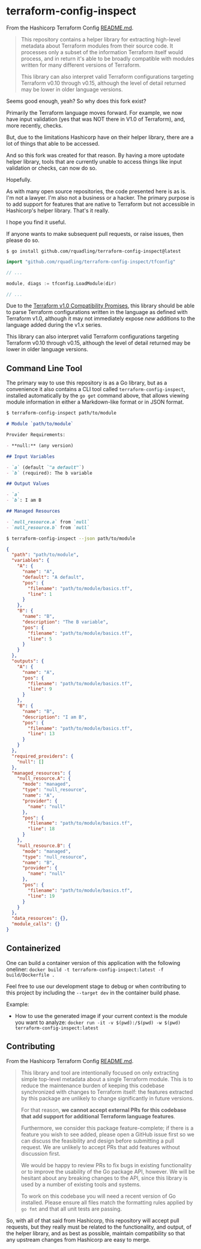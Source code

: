 # terraform-config-inspect

From the Hashicorp Terraform Config [README.md](https://github.com/hashicorp/terraform-config-inspect/blob/master/README.md).
>This repository contains a helper library for extracting high-level metadata
about Terraform modules from their source code. It processes only a subset
of the information Terraform itself would process, and in return it's able
to be broadly compatible with modules written for many different versions of
Terraform.
> 
> This library can also interpret valid Terraform configurations targeting
Terraform v0.10 through v0.15, although the level of detail returned may
be lower in older language versions.

Seems good enough, yeah? So why does this fork exist?

Primarily the Terraform language moves forward. For example, we now have input validation (yes that was NOT there in
V1.0 of Terraform), and, more recently, checks.

But, due to the limitations Hashicorp have on their helper library, there are a lot of things that able to be accessed.

And so this fork was created for that reason. By having a more uptodate helper library, tools that are currently unable
to access things like input validation or checks, can now do so.

Hopefully.

As with many open source repositories, the code presented here is as is. I'm not a lawyer. I'm also not a business or a
hacker. The primary purpose is to add support for features that are native to Terraform but not accessible in
Hashicorp's helper library. That's it really.

I hope you find it useful.

If anyone wants to make subsequent pull requests, or raise issues, then please do so.



```
$ go install github.com/rquadling/terraform-config-inspect@latest
```

```go
import "github.com/rquadling/terraform-config-inspect/tfconfig"

// ...

module, diags := tfconfig.LoadModule(dir)

// ...
```

Due to the [Terraform v1.0 Compatibility Promises](https://www.terraform.io/docs/language/v1-compatibility-promises.html),
this library should be able to parse Terraform configurations written in
the language as defined with Terraform v1.0, although it may not immediately
expose _new_ additions to the language added during the v1.x series.

This library can also interpret valid Terraform configurations targeting
Terraform v0.10 through v0.15, although the level of detail returned may
be lower in older language versions.

## Command Line Tool

The primary way to use this repository is as a Go library, but as a convenience
it also contains a CLI tool called `terraform-config-inspect`, installed
automatically by the `go get` command above, that allows viewing module
information in either a Markdown-like format or in JSON format.

```sh
$ terraform-config-inspect path/to/module
```

```markdown
# Module `path/to/module`

Provider Requirements:

- **null:** (any version)

## Input Variables

- `a` (default `"a default"`)
- `b` (required): The b variable

## Output Values

- `a`
- `b`: I am B

## Managed Resources

- `null_resource.a` from `null`
- `null_resource.b` from `null`
```

```sh
$ terraform-config-inspect --json path/to/module
```

```json
{
  "path": "path/to/module",
  "variables": {
    "A": {
      "name": "A",
      "default": "A default",
      "pos": {
        "filename": "path/to/module/basics.tf",
        "line": 1
      }
    },
    "B": {
      "name": "B",
      "description": "The B variable",
      "pos": {
        "filename": "path/to/module/basics.tf",
        "line": 5
      }
    }
  },
  "outputs": {
    "A": {
      "name": "A",
      "pos": {
        "filename": "path/to/module/basics.tf",
        "line": 9
      }
    },
    "B": {
      "name": "B",
      "description": "I am B",
      "pos": {
        "filename": "path/to/module/basics.tf",
        "line": 13
      }
    }
  },
  "required_providers": {
    "null": []
  },
  "managed_resources": {
    "null_resource.A": {
      "mode": "managed",
      "type": "null_resource",
      "name": "A",
      "provider": {
        "name": "null"
      },
      "pos": {
        "filename": "path/to/module/basics.tf",
        "line": 18
      }
    },
    "null_resource.B": {
      "mode": "managed",
      "type": "null_resource",
      "name": "B",
      "provider": {
        "name": "null"
      },
      "pos": {
        "filename": "path/to/module/basics.tf",
        "line": 19
      }
    }
  },
  "data_resources": {},
  "module_calls": {}
}
```
## Containerized

One can build a container version of this application with the following
oneliner:
`docker build -t terraform-config-inspect:latest -f build/Dockerfile .`

Feel free to use our development stage to debug or when contributing to this
project by including the `--target dev` in the container build phase.

Example:
- How to use the generated image if your current context is the module you want
  to analyze:
  `docker run -it -v $(pwd):/$(pwd) -w $(pwd) terraform-config-inspect:latest`

## Contributing

From the Hashicorp Terraform Config [README.md](https://github.com/hashicorp/terraform-config-inspect/blob/master/README.md).
> This library and tool are intentionally focused on only extracting simple
top-level metadata about a single Terraform module. This is to reduce the
maintenance burden of keeping this codebase synchronized with changes to
Terraform itself: the features extracted by this package are unlikely to change
significantly in future versions.
> 
> For that reason, **we cannot accept external PRs for this codebase that add support for additional Terraform language features**.
>
> Furthermore, we consider this package feature-complete; if there is a feature
you wish to see added, please open a GitHub issue first so we can discuss the
feasibility and design before submitting a pull request. We are unlikely to
accept PRs that add features without discussion first.
>
> We would be happy to review PRs to fix bugs in existing functionality or to
improve the usability of the Go package API, however. We will be hesitant about
any breaking changes to the API, since this library is used by a number of
existing tools and systems.
>
> To work on this codebase you will need a recent version of Go installed. Please
ensure all files match the formatting rules applied by `go fmt` and that all
unit tests are passing.

So, with all of that said from Hashicorp, this repository will accept pull requests, but they really must be related to
the functionality, and output, of the helper library, and as best as possible, maintain compatibility so that any
upstream changes from Hashicorp are easy to merge.
